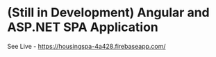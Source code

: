# (Still in Development) Angular and ASP.NET SPA Application

See Live - https://housingspa-4a428.firebaseapp.com/
